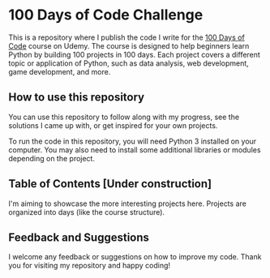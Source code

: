 # 100 Days of Code Challenge

This is a repository where I publish the code I write for the [100 Days of Code](https://www.udemy.com/course/100-days-of-code/) course on Udemy. The course is designed to help beginners learn Python by building 100 projects in 100 days. Each project covers a different topic or application of Python, such as data analysis, web development, game development, and more.

## How to use this repository

You can use this repository to follow along with my progress, see the solutions I came up with, or get inspired for your own projects.

To run the code in this repository, you will need Python 3 installed on your computer. You may also need to install some additional libraries or modules depending on the project.

## Table of Contents [Under construction]

I'm aiming to showcase the more interesting projects here. Projects are organized into days (like the course structure).

## Feedback and Suggestions

I welcome any feedback or suggestions on how to improve my code. Thank you for visiting my repository and happy coding!

